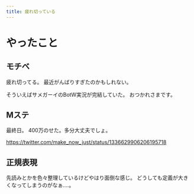 ```yaml
---
title: 疲れ切っている
---
```


# やったこと

## モチベ

疲れ切ってる。
最近がんばりすぎたのかもしれない。

そういえばサメガーイのBotW実況が完結していた。
おつかれさまです。

## Mステ

最終日。
400万のせた。多分大丈夫でしょ。

<https://twitter.com/make_now_just/status/1336629906206195718>

## 正規表現

先読みとかを色々整理しているけどやはり面倒な感じ。
どうしても定義が大きくなってしまうのがなぁ‥‥。
